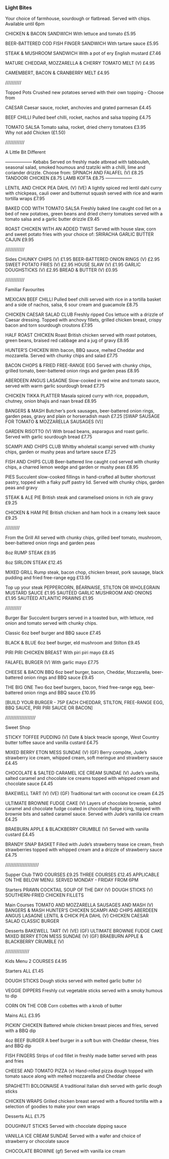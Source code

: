### Light Bites
Your choice of farmhouse, sourdough or  flatbread. Served with chips. Available until 6pm

CHICKEN & BACON SANDWICH
With lettuce and tomato
£5.95

BEER-BATTERED COD FISH FINGER SANDWICH
With tartare sauce
£5.95


STEAK & MUSHROOM SANDWICH
With a pot of  ery English mustard
£7.46


MATURE CHEDDAR, MOZZARELLA & CHERRY TOMATO MELT (V)
£4.95

CAMEMBERT, BACON & CRANBERRY MELT
£4.95

//////////

Topped Pots
Crushed new potatoes served with their own topping - Choose from

CAESAR 
Caesar sauce, rocket, anchovies and grated parmesan
£4.45

BEEF CHILLI
Pulled beef chilli, rocket, nachos and salsa topping
£4.75

TOMATO SALSA
Tomato salsa, rocket, dried cherry tomatoes
£3.95  
Why not add Chicken (£1.50)

////////////

A Little Bit Different

——————
Kebabs
Served on freshly made  atbread with tabbouleh, seasonal salad, smoked houmous and tzatziki with a chilli, lime and coriander drizzle. Choose from:
SPINACH AND FALAFEL (V) £8.25
TANDOORI CHICKEN £8.75
LAMB KOFTA £8.75
——————

LENTIL AND CHICK PEA DAHL (V) (VE)
A lightly spiced red lentil dahl curry with chickpeas, cauli ower and butternut squash served with rice and warm tortilla wraps
£7.95

BAKED COD WITH TOMATO SALSA
Freshly baked line caught cod  llet on a bed of new potatoes, green beans and dried cherry tomatoes served with
a tomato salsa and a garlic butter drizzle
£9.45

ROAST CHICKEN WITH AN ADDED TWIST
Served with house slaw, corn and sweet potato fries with your choice of:
SRIRACHA
GARLIC BUTTER
CAJUN
£9.95 

////////////

Sides
CHUNKY CHIPS (V) £1.95 
BEER-BATTERED ONION RINGS (V) £2.95 
SWEET POTATO FRIES (V) £2.95
HOUSE SLAW (V) £1.95
GARLIC DOUGHSTICKS (V) £2.95 
BREAD & BUTTER (V) £0.95

////////////

Familiar Favourites

MEXICAN BEEF CHILLI
Pulled beef chilli served with rice in a
tortilla basket and a side of nachos, salsa, 6 sour cream and guacamole
£8.75

CHICKEN CAESAR SALAD CLUB 
Freshly ripped Cos lettuce with a drizzle of Caesar dressing.
Topped with anchovy fillets, grilled chicken breast,
crispy bacon and torn sourdough croutons
£7.95

HALF ROAST CHICKEN
Roast British chicken served with roast potatoes, green beans, braised red cabbage and a jug of gravy
£8.95

HUNTER’S CHICKEN
With bacon, BBQ sauce, melted Cheddar and mozzarella. Served with chunky chips and salad
£7.75

BACON CHOPS & FRIED FREE-RANGE EGG
Served with chunky chips, grilled tomato, beer-battered onion rings and garden peas
£8.95

ABERDEEN ANGUS LASAGNE
Slow-cooked in red wine and tomato sauce, served with warm garlic sourdough bread
£7.75

CHICKEN TIKKA PLATTER
Masala spiced curry with rice, poppadum, chutney, onion bhajis and naan bread
£8.95

BANGERS & MASH
Butcher’s pork sausages, beer-battered onion rings, garden peas, gravy and plain or horseradish mash
£7.25
[SWAP SAUSAGE FOR TOMATO & MOZZARELLA SAUSAGES (V)]


GARDEN RISOTTO (V)
With broad beans, asparagus and roast garlic.
Served with garlic sourdough bread
£7.75


SCAMPI AND CHIPS CLUB
Whitby wholetail scampi served with chunky chips, garden or mushy peas and tartare sauce
£7.25

FISH AND CHIPS CLUB
Beer-battered line caught cod served with chunky chips, a charred lemon wedge and garden or mushy peas
£8.95

PIES
Succulent slow-cooked  fillings in hand-crafted all butter shortcrust pastry, topped with a  flaky puff pastry lid. Served with chunky chips, garden peas and gravy

STEAK & ALE PIE
British steak and caramelised onions in rich ale gravy
£9.25

CHICKEN & HAM PIE
British chicken and ham hock in a creamy leek sauce
£9.25

/////////

From the Grill
All served with chunky chips, grilled beef tomato, mushroom, beer-battered onion rings and garden peas

8oz RUMP STEAK
£9.95

8oz SIRLOIN STEAK
£12.45

MIXED GRILL
Rump steak, bacon chop, chicken breast, pork sausage, black pudding and fried free-range egg
£13.95

Top up your steak
PEPPERCORN, BÉARNAISE, STILTON OR WHOLEGRAIN MUSTARD SAUCE
£1.95
SAUTÉED GARLIC MUSHROOM AND ONIONS
£1.95
SAUTÉED ATLANTIC PRAWNS
£1.95

//////////

Burger Bar
Succulent burgers served in a toasted bun, with lettuce, red onion and tomato served with chunky chips.

Classic
6oz beef burger and BBQ sauce
£7.45

BLACK & BLUE
6oz beef burger,  eld mushroom and Stilton
£9.45

PIRI PIRI CHICKEN BREAST
With piri piri mayo
£8.45

FALAFEL BURGER (V)
With garlic mayo
£7.75

CHEESE & BACON BBQ
6oz beef burger, bacon, Cheddar, Mozzarella, beer-battered onion rings and BBQ sauce
£9.45

THE BIG ONE
Two 6oz beef burgers, bacon, fried free-range egg, beer-battered onion rings and BBQ sauce
£10.95

[BUILD YOUR BURGER - 75P EACH
CHEDDAR, STILTON, FREE-RANGE EGG, BBQ SAUCE, PIRI PIRI SAUCE OR BACON]

///////////////////

Sweet Shop


STICKY TOFFEE PUDDING (V) Date & black treacle sponge, West Country butter toffee sauce and vanilla custard
£4.75

MIXED BERRY ETON MESS SUNDAE (V) (GF)
Berry compôte, Jude’s strawberry ice cream, whipped cream, soft meringue and strawberry sauce
£4.45

CHOCOLATE & SALTED CARAMEL ICE CREAM SUNDAE (V)
Jude’s vanilla, salted caramel and chocolate ice creams topped with whipped cream and chocolate sauce
£4.45

BAKEWELL TART (V) (VE) (GF)
Traditional tart with coconut ice cream
£4.25

ULTIMATE BROWNIE FUDGE CAKE (V)
Layers of chocolate brownie, salted caramel and chocolate fudge coated in chocolate fudge icing, topped with brownie bits and salted caramel sauce. Served with Jude’s vanilla ice cream
£4.25

BRAEBURN APPLE & BLACKBERRY CRUMBLE (V) 
Served with vanilla custard
£4.45

BRANDY SNAP BASKET
Filled with Jude’s strawberry tease ice cream, fresh strawberries topped with whipped cream and a drizzle of strawberry sauce
£4.75

/////////////////////

Supper Club
TWO COURSES £9.25 THREE COURSES £12.45 APPLICABLE ON THE BELOW MENU. SERVED MONDAY - FRIDAY FROM 6PM


Starters
PRAWN COCKTAIL SOUP OF THE DAY (V)
DOUGH STICKS (V) SOUTHERN-FRIED
CHICKEN FILLETS


Main Courses
TOMATO AND MOZZARELLA SAUSAGES AND MASH (V)
BANGERS & MASH HUNTER’S CHICKEN SCAMPI AND CHIPS ABERDEEN ANGUS LASAGNE LENTIL & CHICK PEA DAHL (V) CHICKEN CAESAR SALAD CLASSIC BURGER

Desserts
BAKEWELL TART (V) (VE) (GF) 
ULTIMATE BROWNIE FUDGE CAKE
MIXED BERRY ETON MESS SUNDAE (V) (GF)
BRAEBURN APPLE & BLACKBERRY CRUMBLE (V)


///////////////


Kids Menu 
2 COURSES £4.95



Starters
ALL £1.45

DOUGH STICKS
Dough sticks served with melted garlic butter (v)

VEGGIE DIPPERS
Freshly cut vegetable sticks served with a smoky humous to dip

CORN ON THE COB
Corn cobettes with a knob of butter


Mains
ALL £3.95

PICKIN’ CHICKEN
Battered whole chicken breast pieces and fries, served with a BBQ dip

4oz BEEF BURGER
A beef burger in a soft bun with Cheddar cheese, fries and BBQ dip

FISH FINGERS
Strips of cod fillet in freshly made batter served with peas and fries

CHEESE AND TOMATO PIZZA (v)
Hand-rolled pizza dough topped with tomato sauce along with melted mozzarella and Cheddar cheese

SPAGHETTI BOLOGNAISE
A traditional Italian dish served with garlic dough sticks

CHICKEN WRAPS
Grilled chicken breast served with a floured tortilla with a selection of goodies to make your own wraps

Desserts
ALL £1.75

DOUGHNUT STICKS
Served with chocolate dipping sauce

VANILLA ICE CREAM SUNDAE
Served with a wafer and choice of strawberry or chocolate sauce

CHOCOLATE BROWNIE (gf)
Served with vanilla ice cream























